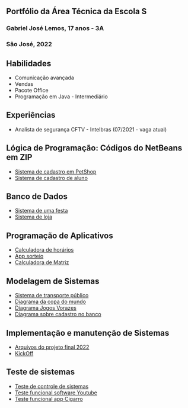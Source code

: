 ## Portfólio da Área Técnica da Escola S
### Gabriel José Lemos, 17 anos - 3A
### São José, 2022

## Habilidades
- Comunicação avançada
- Vendas
- Pacote Office
- Programação em Java - Intermediário

## Experiências 
  - Analista de segurança CFTV - Intelbras (07/2021 - vaga atual)

## Lógica de Programação: Códigos do NetBeans em ZIP
- [Sistema de cadastro em PetShop](LogicaDeProgramacao/PetShop)
- [Sistema de cadastro de aluno](LogicaDeProgramacao/Aula2A)

## Banco de Dados 
- [Sistema de uma festa](BancodeDados/FestaNaPiscina)
- [Sistema de loja](BancodeDados/Loja.zip)

## Programação de Aplicativos
- [Calculadora de horários](ProgramacaoDeAplicativos/CalculadoraDeHoras)
- [App sorteio](/ProgramacaoDeAplicativos/Sorteio.zip)
- [Calculadora de Matriz](/ProgramacaoDeAplicativos/matrizes.zip)

## Modelagem de Sistemas
- [Sistema de transporte público](ModelagemDeSistemas/SistemaTransportePublico)
- [Diagrama da copa do mundo](/ModelagemDeSistemas/copadomundojpeg.JPG)
- [Diagrama Jogos Vorazes](/ModelagemDeSistemas/JogosVorazes.drawio.pdf)
- [Diagrama sobre cadastro no banco](/ModelagemDeSistemas/diagrama.pdf)

## Implementação e manutenção de Sistemas
- [Arquivos do projeto final 2022](/implantacaoDeSistemas/Projetos/Projetofinal)
- [KickOff](/implantacaoDeSistemas/Projetos/Projetofinal/KickOff.pdf)

## Teste de sistemas 
- [Teste de controle de sistemas](/testeDeSistemas/testeControleErro/)
- [Teste funcional software Youtube](/testeDeSistemas/testeFuncional/)
- [Teste funcional app Cigarro](testeDeSistemas/testeSistemas/)
